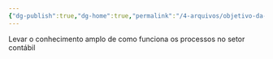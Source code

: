 ```yaml
---
{"dg-publish":true,"dg-home":true,"permalink":"/4-arquivos/objetivo-da-pagina/","tags":["gardenEntry"],"dgPassFrontmatter":true}
---
```


Levar o conhecimento amplo de  como funciona os processos no setor contábil